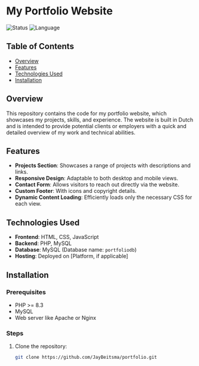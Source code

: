 # My Portfolio Website

![Status](https://img.shields.io/badge/status-deployed-brightgreen)
![Language](https://img.shields.io/badge/language-Dutch-orange)

## Table of Contents
- [Overview](#overview)
- [Features](#features)
- [Technologies Used](#technologies-used)
- [Installation](#installation)


## Overview
This repository contains the code for my portfolio website, which showcases my projects, skills, and experience. The website is built in Dutch and is intended to provide potential clients or employers with a quick and detailed overview of my work and technical abilities.

## Features
- **Projects Section**: Showcases a range of projects with descriptions and links.
- **Responsive Design**: Adaptable to both desktop and mobile views.
- **Contact Form**: Allows visitors to reach out directly via the website.
- **Custom Footer**: With icons and copyright details.
- **Dynamic Content Loading**: Efficiently loads only the necessary CSS for each view.

## Technologies Used
- **Frontend**: HTML, CSS, JavaScript
- **Backend**: PHP, MySQL
- **Database**: MySQL (Database name: `portfoliodb`)
- **Hosting**: Deployed on [Platform, if applicable]

## Installation

### Prerequisites
- PHP >= 8.3
- MySQL
- Web server like Apache or Nginx

### Steps
1. Clone the repository:
   ```bash
   git clone https://github.com/JayBeitsma/portfolio.git
